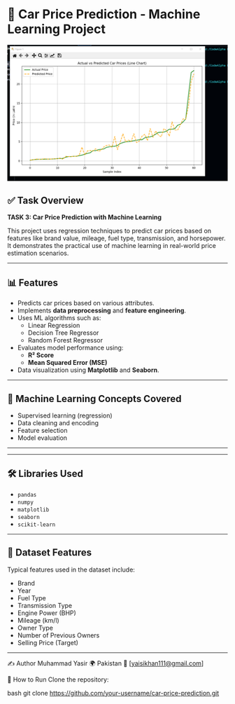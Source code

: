 # 🚗 Car Price Prediction - Machine Learning Project

![Car Price Prediction Screenshot](car.PNG)

## ✅ Task Overview

**TASK 3: Car Price Prediction with Machine Learning**

This project uses regression techniques to predict car prices based on features like brand value, mileage, fuel type, transmission, and horsepower. It demonstrates the practical use of machine learning in real-world price estimation scenarios.

---

## 📊 Features

- Predicts car prices based on various attributes.
- Implements **data preprocessing** and **feature engineering**.
- Uses ML algorithms such as:
  - Linear Regression
  - Decision Tree Regressor
  - Random Forest Regressor
- Evaluates model performance using:
  - **R² Score**
  - **Mean Squared Error (MSE)**
- Data visualization using **Matplotlib** and **Seaborn**.

---

## 🧠 Machine Learning Concepts Covered

- Supervised learning (regression)
- Data cleaning and encoding
- Feature selection
- Model evaluation

---

---

## 🛠️ Libraries Used

- `pandas`
- `numpy`
- `matplotlib`
- `seaborn`
- `scikit-learn`

---

## 🔎 Dataset Features

Typical features used in the dataset include:

- Brand
- Year
- Fuel Type
- Transmission Type
- Engine Power (BHP)
- Mileage (km/l)
- Owner Type
- Number of Previous Owners
- Selling Price (Target)

---

✍️ Author
Muhammad Yasir
🌍 Pakistan
📧 [yaisikhan111@gmail.com]


📌 How to Run
Clone the repository:

bash
git clone https://github.com/your-username/car-price-prediction.git

